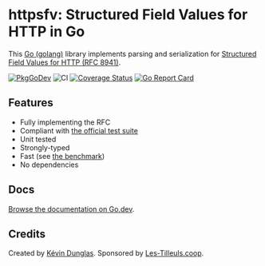 # httpsfv: Structured Field Values for HTTP in Go

This [Go (golang)](https://golang.org) library implements parsing and serialization for [Structured Field Values for HTTP (RFC 8941)](https://httpwg.org/specs/rfc8941.html).

[![PkgGoDev](https://pkg.go.dev/badge/github.com/dunglas/httpsfv)](https://pkg.go.dev/github.com/dunglas/httpsfv)
![CI](https://github.com/dunglas/httpsfv/workflows/CI/badge.svg)
[![Coverage Status](https://coveralls.io/repos/github/dunglas/httpsfv/badge.svg?branch=master)](https://coveralls.io/github/dunglas/httpsfv?branch=master)
[![Go Report Card](https://goreportcard.com/badge/github.com/dunglas/httpsfv)](https://goreportcard.com/report/github.com/dunglas/httpsfv)

## Features

* Fully implementing the RFC
* Compliant with [the official test suite](https://github.com/httpwg/structured-field-tests)
* Unit tested
* Strongly-typed
* Fast (see [the benchmark](httpwg_test.go))
* No dependencies

## Docs

[Browse the documentation on Go.dev](https://pkg.go.dev/github.com/dunglas/httpsfv).

## Credits

Created by [Kévin Dunglas](https://dunglas.fr). Sponsored by [Les-Tilleuls.coop](https://les-tilleuls.coop).

